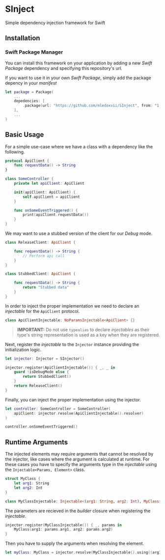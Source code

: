 # SInject
Simple dependency injection framework for Swift

## Installation

### Swift Package Manager

You can install this framework on your application by adding a new _Swift Package_ dependency and specifying this repository's url.

If you want to use it in your own _Swift Package_, simply add the package depency in your _manifest_

```swift
let package = Package(
    ...
    depedencies: [
        .package(url: "https://github.com/mledoxvii/SInject", from: "1.0.0"),
    ],
    ...
)
```

## Basic Usage

For a simple use-case where we have a class with a dependency like the following.

```swift
protocol ApiClient {
    func requestData() -> String
}

class SomeController {
    private let apiClient: ApiClient

    init(apiClient: ApiClient) {
        self.apiClient = apiClient
    }

    func onSomeEventTriggered() {
        print(apiClient.requestData())
    }
}
```

We may want to use a stubbed version of the client for our _Debug_ mode.

```swift
class ReleaseClient: ApiClient {

    func requestData() -> String {
        // Perform api call
    }
}

class StubbedClient: ApiClient {

    func requestData() -> String {
        return "Stubbed data"
    }
}
```

In order to inject the proper implementation we need to declare an _injectable_ for the `ApiClient` protocol.

```swift
class ApiClientInjectable: NoParamsInjectable<ApiClient> {}
```

> **IMPORTANT:** Do not use `typealias` to declare _injectables_ as their type's string representation is used as a key when they are registered.

Next, register the _injectable_ to the `Injector` instance providing the initialization logic.

```swift
let injector: Injector = SInjector()

injector.register(ApiClientInjectable()) { _, _ in
    guard !isDebugMode else {
        return StubbedClient()
    }
    return ReleaseClient()
}
```

Finally, you can inject the proper implementation using the injector.

```swift
let controller: SomeController = SomeController(
    apiClient: injector.resolve(ApiClientInjectable().resolver)
)

controller.onSomeEventTriggered()
```

## Runtime Arguments

The injected elements may require arguments that cannot be resolved by the injector, like cases where the argument is calculated at runtime. For these cases you have to specify the arguments type in the _injectable_ using the `Injectable<Params, Element>` class.

```swift
struct MyClass {
    let arg1: String
    let arg2: Int
}

class MyClassInjectable: Injectable<(arg1: String, arg2: Int), MyClass> {}
```

The parameters are recieved in the _builder_ closure when registering the _injectable_.

```swift
injector.register(MyClassInjectable()) { _, params in
    MyClass(arg1: params.arg1, arg2: params.arg2)
}
```

Then you have to supply the arguments when resolving the element.

```swift
let myClass: MyClass = injector.resolve(MyClassInjectable().using((arg1: "Arg1", arg2: 2)))
```
